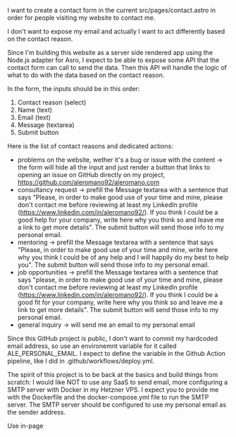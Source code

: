I want to create a contact form in the current src/pages/contact.astro in order for people visiting my website to contact me.

I don't want to expose my email and actually I want to act differently based on the contact reason.

Since I'm building this website as a server side rendered app using the Node.js adapter for Asro, I expect to be able to expose some API that the contact form can call to send the data. Then this API will handle the logic of what to do with the data based on the contact reason.

In the form, the inputs should be in this order:
1. Contact reason (select)
2. Name (text)
3. Email (text)
4. Message (textarea)
5. Submit button

Here is the list of contact reasons and dedicated actions:

- problems on the website, wether it's a bug or issue with the content -> the form will hide all the input and just render a button that links to opening an issue on GitHub directly on my project, https://github.com/aleromano92/aleromano.com
- consultancy request -> prefill the Message textarea with a sentence that says "Please, in order to make good use of your time and mine, please don't contact me before reviewing at least my LinkedIn profile (https://www.linkedin.com/in/aleromano92/). If you think I could be a good help for your company, write here why you think so and leave me a link to get more details". The submit button will send those info to my personal email.
- mentoring -> prefill the Message textarea with a sentence that says "Please, in order to make good use of your time and mine, write here why you think I could be of any help and I will happily do my best to help you". The submit button will send those info to my personal email.
- job opportunities -> prefill the Message textarea with a sentence that says "please, in order to make good use of your time and mine, please don't contact me before reviewing at least my LinkedIn profile (https://www.linkedin.com/in/aleromano92/). If you think I could be a good fit for your company, write here why you think so and leave me a link to get more details". The submit button will send those info to my personal email.
- general inquiry -> will send me an email to my personal email

Since this GitHub project is public, I don't want to commit my hardcoded email address, so use an environemnt variable for it called ALE_PERSONAL_EMAIL.
I expect to define the variable in the Github Action pipeline, like I did in .github/workflows/deploy.yml.

The spirit of this project is to be back at the basics and build things from scratch: I would like NOT to use any SaaS to send email, more configuring a SMTP server with Docker in my Hetzner VPS. I expect you to provide me with the Dockerfile and the docker-compose.yml file to run the SMTP server. The SMTP server should be configured to use my personal email as the sender address.

Use in-page <style> just put it after the HTML content like the other files you could use for reference. Remember to use the CSS variables i've defined in the styles/theme.css file.
Make the layout responsive and be sure to use proper colors as I support light/dark theme.
For the buttons, use the same styles as the 404.astro page. Export button styles to a separate file and import it in the contact.astro page and the 404 page if you think it's relevant.

Let's do this step by step and ask for my validation before proceeding to the next step.

Ask me any clarification question before implementing.

